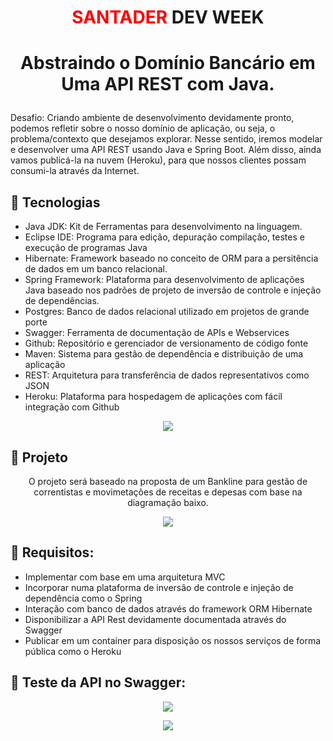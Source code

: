 # <P align="center"><font color="red">**SANTADER</font> DEV WEEK**</P>

# <p align="center">Abstraindo o Domínio Bancário em Uma API REST com Java.<p>

Desafio: Criando ambiente de desenvolvimento devidamente pronto, podemos refletir sobre o nosso domínio de aplicação, ou seja, o problema/contexto que desejamos explorar. Nesse sentido, iremos modelar e desenvolver uma API REST usando Java e Spring Boot. Além disso, ainda vamos publicá-la na nuvem (Heroku), para que nossos clientes possam consumi-la através da Internet.

## 📝 Tecnologias

- Java JDK: Kit de Ferramentas para desenvolvimento na linguagem. <br>
- Eclipse IDE: Programa para edição, depuração compilação, testes e execução de programas Java <br>
- Hibernate: Framework baseado no conceito de ORM para a persitência de dados em um banco relacional.<br>
- Spring Framework: Plataforma para desenvolvimento de aplicações Java baseado nos padrões de projeto de inversão de controle e injeção de dependências.<br>
- Postgres: Banco de dados relacional utilizado em projetos de grande porte<br>
- Swagger: Ferramenta de documentação de APIs e Webservices<br>
- Github: Repositório e gerenciador de versionamento de código fonte<br>
- Maven: Sistema para gestão de dependência e distribuição de uma aplicação<br>
- REST: Arquitetura para transferência de dados representativos como JSON<br>
- Heroku: Plataforma para hospedagem de aplicações com fácil integração com Github <br>

 <p align="center">
<img src="https://user-images.githubusercontent.com/79487813/167909820-acc8a14f-1386-4d94-b45a-f39018798dad.png"/></P>

## 📝 Projeto

<p align="center">O projeto será baseado na proposta de um Bankline para gestão de correntistas e movimetações de receitas e depesas com base na diagramação baixo.</p>

 <p align="center">
<img src="https://user-images.githubusercontent.com/79487813/167909467-5791fe4e-4d99-463a-a002-c2c65bbc58f1.png"/></P>

## 📝 Requisitos:

- Implementar com base em uma arquitetura MVC
- Incorporar numa plataforma de inversão de controle e injeção de dependência como o Spring
- Interação com banco de dados através do framework ORM Hibernate
- Disponibilizar a API Rest devidamente documentada através do Swagger
- Publicar em um container para disposição os nossos serviços de forma pública como o Heroku

## 📝 Teste da API no Swagger:

 <p align="center">
<img src="https://user-images.githubusercontent.com/79487813/167912705-6717fa41-5ba4-4e8c-a90e-a97f0807e67c.png"/></P>

 <p align="center">
<img src="https://user-images.githubusercontent.com/79487813/167912809-9f1af9cf-816f-4de4-a0e8-12ef2760e880.png"/></P>

